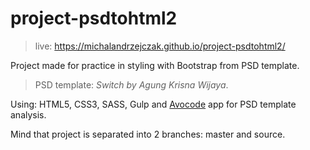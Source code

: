# project-psdtohtml2

> live: https://michalandrzejczak.github.io/project-psdtohtml2/

Project made for practice in styling with Bootstrap from PSD template.

> PSD template: *Switch by Agung Krisna Wijaya*.

Using: HTML5, CSS3, SASS, Gulp and [Avocode](https://avocode.com/) app for PSD template analysis. 

Mind that project is separated into 2 branches: master and source.
